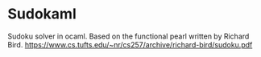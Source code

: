 # Sudokaml
Sudoku solver in ocaml.
Based on the functional pearl written by Richard Bird. https://www.cs.tufts.edu/~nr/cs257/archive/richard-bird/sudoku.pdf
